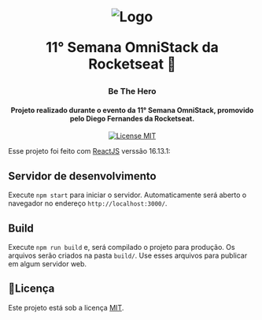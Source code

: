 <h1 align="center">
  <img src="../../../mobbehero/raw/master/src/assets/logo@2x.png?raw=true" alt="Logo">
  
  <br>
  
  11° Semana OmniStack da Rocketseat 🚀
</h1>

<h3 align="center">Be The Hero</h3>

<h4 align="center">Projeto realizado durante o evento da 11° Semana OmniStack, promovido pelo Diego Fernandes da Rocketseat.</h4>

<p align="center">
  <a href="https://opensource.org/licenses/MIT">
    <img src="https://img.shields.io/badge/License-MIT-blue.svg" alt="License MIT">
  </a>
</p>

Esse projeto foi feito com [ReactJS](https://reactjs.org/) verssão 16.13.1:

## Servidor de desenvolvimento

Execute `npm start` para iniciar o servidor. Automaticamente será aberto o navegador no endereço `http://localhost:3000/`.

## Build

Execute `npm run build` e, será compilado o projeto para produção. Os arquivos serão criados na pasta `build/`. Use esses arquivos para publicar em algum servidor web.

## 📝Licença

Este projeto está sob a licença [MIT](LICENSE).
